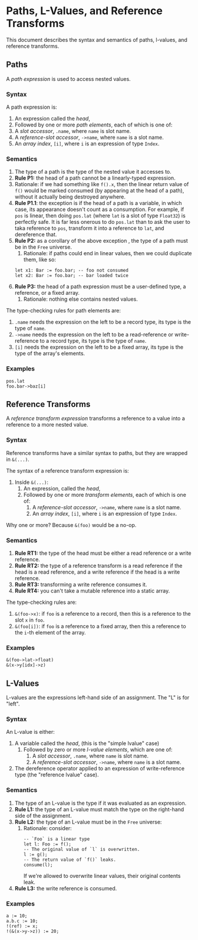 # Paths, L-Values, and Reference Transforms

This document describes the syntax and semantics of paths, l-values, and reference transforms.

## Paths

A _path expression_ is used to access nested values.

### Syntax

A path expression is:

1. An expression called the _head_,
2. Followed by one or more _path elements_, each of which is one of:
  1. A _slot accessor_, `.name`, where `name` is slot name.
  2. A _reference-slot accessor_, `->name`, where `name` is a slot name.
  3. An _array index_, `[i]`, where `i` is an expression of type `Index`.

### Semantics

1. The type of a path is the type of the nested value it accesses to.
1. **Rule P1:** the head of a path cannot be a linearly-typed expression.
  1. Rationale: if we had something like `f().x`, then the linear return value
     of `f()` would be marked consumed (by appearing at the head of a path),
     without it actually being destroyed anywhere.
  1. **Rule P1.1**: the exception is if the head of a path is a variable, in
     which case, its appearance doesn't count as a consumption. For example, if
     `pos` is linear, then doing `pos.lat` (where `lat` is a slot of type
     `Float32`) is perfectly safe. It is far less onerous to do `pos.lat` than
     to ask the user to taka reference to `pos`, transform it into a reference
     to `lat`, and dereference that.
 1. **Rule P2:** as a corollary of the above exception , the type of a path must
    be in the `Free` universe.
    1. Rationale: if paths could end in linear values, then we could duplicate them, like so:
    ```austral
    let x1: Bar := foo.bar; -- foo not consumed
    let x2: Bar := foo.bar; -- bar loaded twice
    ```
1. **Rule P3:** the head of a path expression must be a user-defined type, a
   reference, or a fixed array.
   1. Rationale: nothing else contains nested values.

The type-checking rules for path elements are:

1. `.name` needs the expression on the left to be a record type, its type is the
   type of `name`.
2. `->name` needs the expression on the left to be a read-reference or
   write-reference to a record type, its type is the type of `name`.
1. `[i]` needs the expression on the left to be a fixed array, its type is the
   type of the array's elements.

### Examples

```
pos.lat
foo.bar->baz[i]
```

## Reference Transforms

A _reference transform expression_ transforms a reference to a value into a
reference to a more nested value.

### Syntax

Reference transforms have a similar syntax to paths, but they are wrapped in `&(...)`.

The syntax of a reference transform expression is:

1. Inside `&(...)`:
   1. An expression, called the _head_,
   1. Followed by one or more _transform elements_, each of which is one of:
      1. A _reference-slot accessor_, `->name`, where `name` is a slot name.
      1. An _array index_, `[i]`, where `i` is an expression of type `Index`.

Why one or more? Because `&(foo)` would be a no-op.

### Semantics

1. **Rule RT1:** the type of the head must be either a read reference or a write
   reference.
1. **Rule RT2:** the type of a reference transform is a read reference if the
   head is a read reference, and a write reference if the head is a write
   reference.
1. **Rule RT3:** transforming a write reference consumes it.
1. **Rule RT4:** you can't take a mutable reference into a static array.

The type-checking rules are:

1. `&(foo->x)`: if `foo` is a reference to a record, then this is a reference to
   the slot `x` in `foo`.
1. `&(foo[i])`: if `foo` is a reference to a fixed array, then this a reference
   to the `i`-th element of the array.

### Examples

```
&(foo->lat->float)
&(x->y[idx]->z)
```

## L-Values

L-values are the expressions left-hand side of an assignment. The "L" is for
"left".

### Syntax

An L-value is either:

1.  A variable called the _head_, (this is the "simple lvalue" case)
    1. Followed by zero or more _l-value elements_, which are one of:
       1. A _slot accessor_, `.name`, where `name` is slot name.
       1. A _reference-slot accessor_, `->name`, where `name` is a slot name.
1. The dereference operator applied to an expression of write-reference type
   (the "reference lvalue" case).

### Semantics

1. The type of an L-value is the type if it was evaluated as an expression.
1. **Rule L1:** the type of an L-value must match the type on the right-hand
   side of the assignment.
1. **Rule L2:** the type of an L-value must be in the `Free` universe:
   1. Rationale: consider:
      ```austral
      -- `Foo` is a linear type
      let l: Foo := f();
      -- The original value of `l` is overwritten.
      l := g();
      -- The return value of `f()` leaks.
      consume(l);
      ```
      If we're allowed to overwrite linear values, their original contents leak.
1. **Rule L3:** the write reference is consumed.

### Examples

```
a := 10;
a.b.c := 10;
!(ref) := x;
!(&(x->y->z)) := 20;
```

